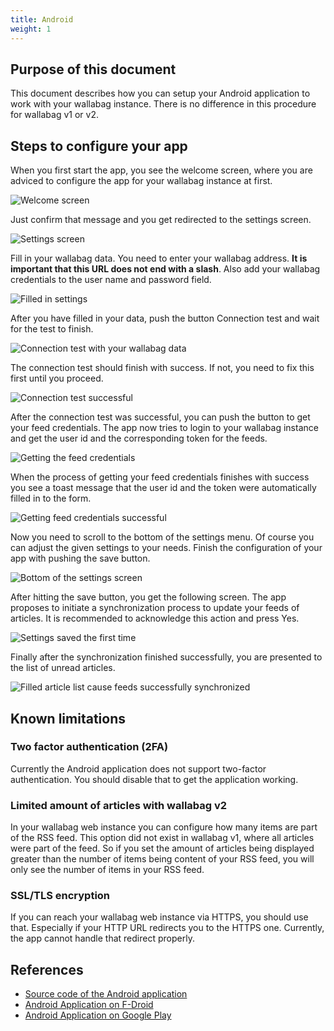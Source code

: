 ```yaml
---
title: Android
weight: 1
---
```


## Purpose of this document

This document describes how you can setup your Android application to
work with your wallabag instance. There is no difference in this
procedure for wallabag v1 or v2.

## Steps to configure your app

When you first start the app, you see the welcome screen, where you are
adviced to configure the app for your wallabag instance at first.

![Welcome screen](/img/user/android_welcome_screen.en.png)

Just confirm that message and you get redirected to the settings screen.

![Settings screen](/img/user/android_configuration_screen.en.png)

Fill in your wallabag data. You need to enter your wallabag address.
**It is important that this URL does not end with a slash**. Also add
your wallabag credentials to the user name and password field.

![Filled in settings](/img/user/android_configuration_filled_in.en.png)

After you have filled in your data, push the button Connection test and
wait for the test to finish.

![Connection test with your wallabag data](/img/user/android_configuration_connection_test.en.png)

The connection test should finish with success. If not, you need to fix
this first until you proceed.

![Connection test successful](/img/user/android_configuration_connection_test_success.en.png)

After the connection test was successful, you can push the button to get
your feed credentials. The app now tries to login to your wallabag
instance and get the user id and the corresponding token for the feeds.

![Getting the feed credentials](/img/user/android_configuration_get_feed_credentials.en.png)

When the process of getting your feed credentials finishes with success
you see a toast message that the user id and the token were
automatically filled in to the form.

![Getting feed credentials successful](/img/user/android_configuration_feed_credentials_automatically_filled_in.en.png)

Now you need to scroll to the bottom of the settings menu. Of course you
can adjust the given settings to your needs. Finish the configuration of
your app with pushing the save button.

![Bottom of the settings screen](/img/user/android_configuration_scroll_bottom.en.png)

After hitting the save button, you get the following screen. The app
proposes to initiate a synchronization process to update your feeds of
articles. It is recommended to acknowledge this action and press Yes.

![Settings saved the first time](/img/user/android_configuration_saved_feed_update.en.png)

Finally after the synchronization finished successfully, you are
presented to the list of unread articles.

![Filled article list cause feeds successfully synchronized](/img/user/android_unread_feed_synced.en.png)

## Known limitations


### Two factor authentication (2FA)

Currently the Android application does not support two-factor
authentication. You should disable that to get the application working.

### Limited amount of articles with wallabag v2

In your wallabag web instance you can configure how many items are part
of the RSS feed. This option did not exist in wallabag v1, where all
articles were part of the feed. So if you set the amount of articles
being displayed greater than the number of items being content of your
RSS feed, you will only see the number of items in your RSS feed.

### SSL/TLS encryption

If you can reach your wallabag web instance via HTTPS, you should use
that. Especially if your HTTP URL redirects you to the HTTPS one.
Currently, the app cannot handle that redirect properly.

## References


-   [Source code of the Android
    application](https://github.com/wallabag/android-app)
-   [Android Application on
    F-Droid](https://f-droid.org/repository/browse/?fdfilter=wallabag&fdid=fr.gaulupeau.apps.InThePoche)
-   [Android Application on Google
    Play](https://play.google.com/store/apps/details?id=fr.gaulupeau.apps.InThePoche)
